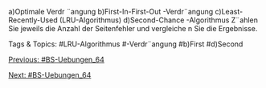 a)Optimale Verdr ¨angung
b)First-In-First-Out -Verdr¨angung
c)Least-Recently-Used (LRU-Algorithmus)
d)Second-Chance -Algorithmus
Z¨ahlen Sie jeweils die Anzahl der Seitenfehler und vergleiche n Sie die Ergebnisse.

   Tags & Topics:
   #LRU-Algorithmus
   #-Verdr¨angung
   #b)First
   #d)Second

[Previous: #BS-Uebungen_64](BS-Uebungen_64.md)

[Next: #BS-Uebungen_64](BS-Uebungen_64.md)